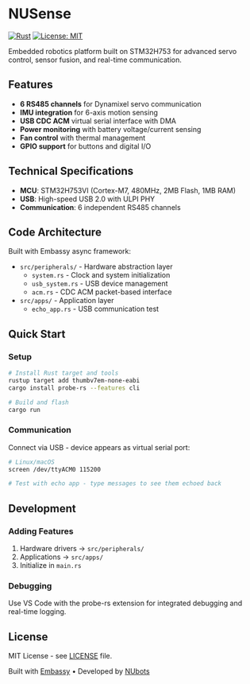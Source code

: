 # NUSense

[![Rust](https://img.shields.io/badge/rust-1.88+-orange.svg)](https://www.rust-lang.org/)
[![License: MIT](https://img.shields.io/badge/License-MIT-yellow.svg)](https://opensource.org/licenses/MIT)

Embedded robotics platform built on STM32H753 for advanced servo control, sensor fusion, and real-time communication.

## Features

- **6 RS485 channels** for Dynamixel servo communication
- **IMU integration** for 6-axis motion sensing
- **USB CDC ACM** virtual serial interface with DMA
- **Power monitoring** with battery voltage/current sensing
- **Fan control** with thermal management
- **GPIO support** for buttons and digital I/O

## Technical Specifications

- **MCU**: STM32H753VI (Cortex-M7, 480MHz, 2MB Flash, 1MB RAM)
- **USB**: High-speed USB 2.0 with ULPI PHY
- **Communication**: 6 independent RS485 channels

## Code Architecture

Built with Embassy async framework:

- `src/peripherals/` - Hardware abstraction layer
  - `system.rs` - Clock and system initialization
  - `usb_system.rs` - USB device management
  - `acm.rs` - CDC ACM packet-based interface
- `src/apps/` - Application layer
  - `echo_app.rs` - USB communication test

## Quick Start

### Setup

```bash
# Install Rust target and tools
rustup target add thumbv7em-none-eabi
cargo install probe-rs --features cli

# Build and flash
cargo run
```

### Communication

Connect via USB - device appears as virtual serial port:

```bash
# Linux/macOS
screen /dev/ttyACM0 115200

# Test with echo app - type messages to see them echoed back
```

## Development

### Adding Features

1. Hardware drivers → `src/peripherals/`
2. Applications → `src/apps/`
3. Initialize in `main.rs`

### Debugging

Use VS Code with the probe-rs extension for integrated debugging and real-time logging.

## License

MIT License - see [LICENSE](LICENSE) file.

Built with [Embassy](https://embassy.dev/) • Developed by [NUbots](https://nubots.net/)
